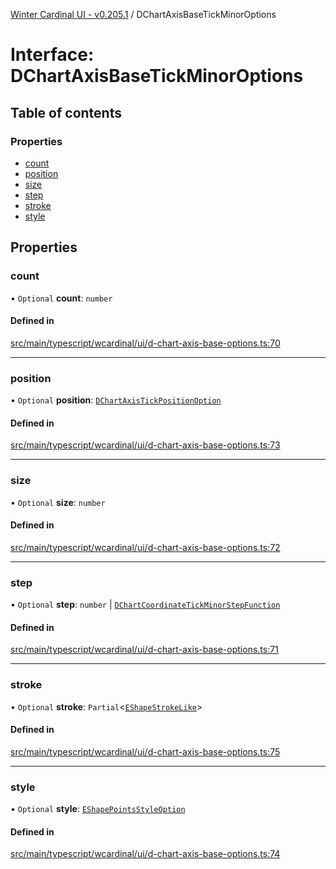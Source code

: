 [Winter Cardinal UI - v0.205.1](../index.md) / DChartAxisBaseTickMinorOptions

# Interface: DChartAxisBaseTickMinorOptions

## Table of contents

### Properties

- [count](DChartAxisBaseTickMinorOptions.md#count)
- [position](DChartAxisBaseTickMinorOptions.md#position)
- [size](DChartAxisBaseTickMinorOptions.md#size)
- [step](DChartAxisBaseTickMinorOptions.md#step)
- [stroke](DChartAxisBaseTickMinorOptions.md#stroke)
- [style](DChartAxisBaseTickMinorOptions.md#style)

## Properties

### count

• `Optional` **count**: `number`

#### Defined in

[src/main/typescript/wcardinal/ui/d-chart-axis-base-options.ts:70](https://github.com/winter-cardinal/winter-cardinal-ui/blob/v0.205.1/src/main/typescript/wcardinal/ui/d-chart-axis-base-options.ts#L70)

___

### position

• `Optional` **position**: [`DChartAxisTickPositionOption`](../index.md#dchartaxistickpositionoption)

#### Defined in

[src/main/typescript/wcardinal/ui/d-chart-axis-base-options.ts:73](https://github.com/winter-cardinal/winter-cardinal-ui/blob/v0.205.1/src/main/typescript/wcardinal/ui/d-chart-axis-base-options.ts#L73)

___

### size

• `Optional` **size**: `number`

#### Defined in

[src/main/typescript/wcardinal/ui/d-chart-axis-base-options.ts:72](https://github.com/winter-cardinal/winter-cardinal-ui/blob/v0.205.1/src/main/typescript/wcardinal/ui/d-chart-axis-base-options.ts#L72)

___

### step

• `Optional` **step**: `number` \| [`DChartCoordinateTickMinorStepFunction`](../index.md#dchartcoordinatetickminorstepfunction)

#### Defined in

[src/main/typescript/wcardinal/ui/d-chart-axis-base-options.ts:71](https://github.com/winter-cardinal/winter-cardinal-ui/blob/v0.205.1/src/main/typescript/wcardinal/ui/d-chart-axis-base-options.ts#L71)

___

### stroke

• `Optional` **stroke**: `Partial`<[`EShapeStrokeLike`](EShapeStrokeLike.md)\>

#### Defined in

[src/main/typescript/wcardinal/ui/d-chart-axis-base-options.ts:75](https://github.com/winter-cardinal/winter-cardinal-ui/blob/v0.205.1/src/main/typescript/wcardinal/ui/d-chart-axis-base-options.ts#L75)

___

### style

• `Optional` **style**: [`EShapePointsStyleOption`](../index.md#eshapepointsstyleoption)

#### Defined in

[src/main/typescript/wcardinal/ui/d-chart-axis-base-options.ts:74](https://github.com/winter-cardinal/winter-cardinal-ui/blob/v0.205.1/src/main/typescript/wcardinal/ui/d-chart-axis-base-options.ts#L74)
